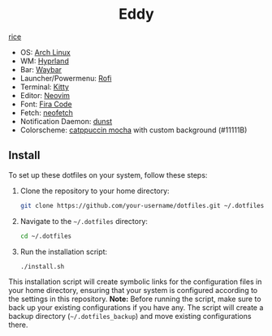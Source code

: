 <h1 align="center">Eddy</h1>

[rice](https://i.ibb.co/pZbRB7w/Github.png)

- OS: [Arch Linux](https://archlinux.org/)
- WM: [Hyprland](https://hyprland.org/)
- Bar: [Waybar](https://github.com/Alexays/Waybar)
- Launcher/Powermenu: [Rofi](https://github.com/davatorium/rofi)
- Terminal: [Kitty](https://github.com/alacritty/alacritty)
- Editor: [Neovim](https://neovim.io/)
- Font: [Fira Code](https://github.com/tonsky/FiraCode)
- Fetch: [neofetch](https://github.com/dylanaraps/neofetch)
- Notification Daemon: [dunst](https://github.com/dunst-project/dunst)
- Colorscheme: [catppuccin mocha](https://github.com/catppuccin/catppuccin) with custom background (#11111B)


## Install
To set up these dotfiles on your system, follow these steps:
1. Clone the repository to your home directory:
    ```bash
    git clone https://github.com/your-username/dotfiles.git ~/.dotfiles
    ```
2. Navigate to the `~/.dotfiles` directory:
    ```bash
    cd ~/.dotfiles
    ```
3. Run the installation script:
    ```bash
    ./install.sh
    ```
This installation script will create symbolic links for the configuration files in your home directory, ensuring that your system is configured according to the settings in this repository.
**Note:** Before running the script, make sure to back up your existing configurations if you have any. The script will create a backup directory (`~/.dotfiles_backup`) and move existing configurations there.

